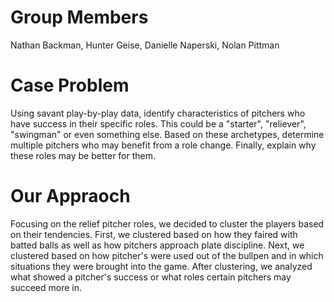 # Group Members 
Nathan Backman, Hunter Geise, Danielle Naperski, Nolan Pittman

# Case Problem
Using savant play-by-play data, identify characteristics of pitchers who have success in their specific roles. This could be a "starter", "reliever", "swingman" or even something else. Based on these archetypes, determine multiple pitchers who may benefit from a role change. Finally, explain why these roles may be better for them. 

# Our Appraoch
Focusing on the relief pitcher roles, we decided to cluster the players based on their tendencies. First, we clustered based on how they faired with batted balls as well as how pitchers approach plate discipline. Next, we clustered based on how pitcher's were used out of the bullpen and in which situations they were brought into the game. After clustering, we analyzed what showed a pitcher's success or what roles certain pitchers may succeed more in. 
